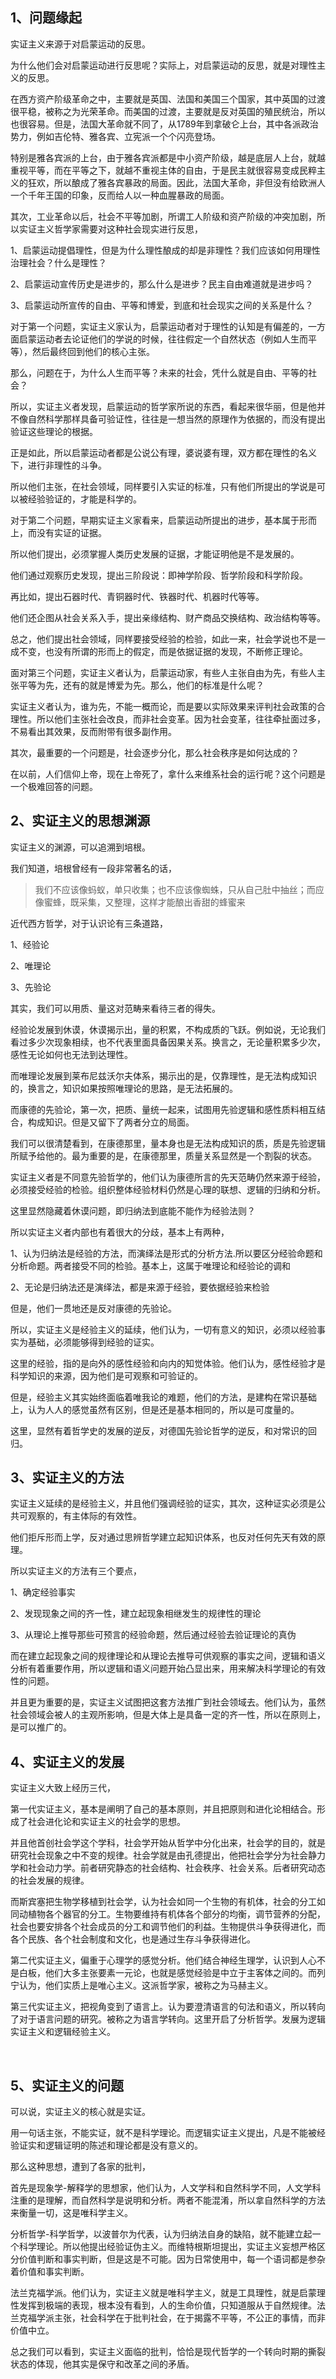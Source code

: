 <h2>1、问题缘起</h2><p data-pid="KqDxTw3m">实证主义来源于对启蒙运动的反思。</p><p data-pid="dD6iciMn">为什么他们会对启蒙运动进行反思呢？实际上，对启蒙运动的反思，就是对理性主义的反思。</p><p data-pid="cJLr8oG2">在西方资产阶级革命之中，主要就是英国、法国和美国三个国家，其中英国的过渡很平稳，被称之为光荣革命。而美国的过渡，主要就是反对英国的殖民统治，所以也很容易。但是，法国大革命就不同了，从1789年到拿破仑上台，其中各派政治势力，例如吉伦特、雅各宾、立宪派一个个闪亮登场。</p><p data-pid="9YfG0uT-">特别是雅各宾派的上台，由于雅各宾派都是中小资产阶级，越是底层人上台，就越重视平等，而在平等之下，就越不重视主体的自由，于是民主就很容易变成民粹主义的狂欢，所以酿成了雅各宾暴政的局面。因此，法国大革命，非但没有给欧洲人一个千年王国的印象，反而给人以一种血腥暴政的局面。</p><p data-pid="WEluRUI1">其次，工业革命以后，社会不平等加剧，所谓工人阶级和资产阶级的冲突加剧，所以实证主义哲学家需要对这种社会现实进行反思，</p><p data-pid="YonHqKp-">1、启蒙运动提倡理性，但是为什么理性酿成的却是非理性？我们应该如何用理性治理社会？什么是理性？</p><p data-pid="v3nTaHtM">2、启蒙运动宣传历史是进步的，那么什么是进步？民主自由难道就是进步吗？</p><p data-pid="fD17qU53">3、启蒙运动所宣传的自由、平等和博爱，到底和社会现实之间的关系是什么？</p><p data-pid="cdeOnTdw">对于第一个问题，实证主义家认为，启蒙运动者对于理性的认知是有偏差的，一方面启蒙运动者去论证他们的学说的时候，往往假定一个自然状态（例如人生而平等），然后最终回到他们的核心主张。</p><p data-pid="TXRPEwCL">那么，问题在于，为什么人生而平等？未来的社会，凭什么就是自由、平等的社会？</p><p data-pid="jdMsB5W0">所以，实证主义者发现，启蒙运动的哲学家所说的东西，看起来很华丽，但是他并不像自然科学那样具备可验证性，往往是一想当然的原理作为依据的，而没有提出验证这些理论的根据。</p><p data-pid="_EByOaUs">正是如此，所以启蒙运动者都是公说公有理，婆说婆有理，双方都在理性的名义下，进行非理性的斗争。</p><p data-pid="wEcKxCmt">所以他们主张，在社会领域，同样要引入实证的标准，只有他们所提出的学说是可以被经验验证的，才能是科学的。</p><p data-pid="FAW-kmoZ">对于第二个问题，早期实证主义家看来，启蒙运动所提出的进步，基本属于形而上，而没有实证的证据。</p><p data-pid="c0Wn6hEv">所以他们提出，必须掌握人类历史发展的证据，才能证明他是不是发展的。</p><p data-pid="W-RNSpub">他们通过观察历史发现，提出三阶段说：即神学阶段、哲学阶段和科学阶段。</p><p data-pid="uta1LhzP">再比如，提出石器时代、青铜器时代、铁器时代、机器时代等等。</p><p data-pid="kvQPOJmO">他们还企图从社会关系入手，提出亲缘结构、财产商品交换结构、政治结构等等。</p><p data-pid="kzODcv-Z">总之，他们提出社会领域，同样要接受经验的检验，如此一来，社会学说也不是一成不变，也没有所谓的形而上的假定，而是依据证据的发现，不断修正理论。</p><p data-pid="0DWnCcON">面对第三个问题，实证主义者认为，启蒙运动家，有些人主张自由为先，有些人主张平等为先，还有的就是博爱为先。那么，他们的标准是什么呢？</p><p data-pid="2x81HcvE">实证主义者认为，谁为先，不能一概而论，而是要以实际效果来评判社会政策的合理性。所以他们主张社会改良，而非社会变革。因为社会变革，往往牵扯面过多，不易看出其效果，反而附带有很多副作用。</p><p data-pid="DJFtjsn3">其次，最重要的一个问题是，社会逐步分化，那么社会秩序是如何达成的？</p><p data-pid="Qfygp8m7">在以前，人们信仰上帝，现在上帝死了，拿什么来维系社会的运行呢？这个问题是一个极难回答的问题。</p><h2>2、实证主义的思想渊源</h2><p data-pid="1P7zZ-rD">实证主义的渊源，可以追溯到培根。</p><p data-pid="FMy9iAW4">我们知道，培根曾经有一段非常著名的话，</p><blockquote data-pid="32kHfjJO">我们不应该像蚂蚁，单只收集；也不应该像蜘蛛，只从自己肚中抽丝；而应像蜜蜂，既采集，又整理，这样才能酿出香甜的蜂蜜来</blockquote><p data-pid="TDfOMhXk">近代西方哲学，对于认识论有三条道路，</p><p data-pid="M9p035bA">1、经验论</p><p data-pid="RyLag9of">2、唯理论</p><p data-pid="aXTrwdCD">3、先验论</p><p data-pid="PWZTlctR">其实，我们可以用质、量这对范畴来看待三者的得失。</p><p data-pid="GHC4xajb">经验论发展到休谟，休谟揭示出，量的积累，不构成质的飞跃。例如说，无论我们看过多少次现象相续，也不代表里面具备因果关系。换言之，无论量积累多少次，感性无论如何也无法到达理性。</p><p data-pid="j0F8SZui">而唯理论发展到莱布尼兹沃尔夫体系，揭示出的是，仅靠理性，是无法构成知识的，换言之，知识如果按照唯理论的思路，是无法拓展的。</p><p data-pid="s9P8PmbF">而康德的先验论，第一次，把质、量统一起来，试图用先验逻辑和感性质料相互结合，构成知识。但是又留下了两者分立的局面。</p><p data-pid="PoD4E4UQ">我们可以很清楚看到，在康德那里，量本身也是无法构成知识的质，质是先验逻辑所赋予给他的。最为重要的是，在康德那里，质量关系显然是一个割裂的状态。</p><p data-pid="jHmGbtm0">实证主义者是不同意先验哲学的，他们认为康德所言的先天范畴仍然来源于经验，必须接受经验的检验。组织整体经验材料仍然是心理的联想、逻辑的归纳和分析。</p><p data-pid="F9n0GvEt">这里显然隐藏着休谟问题，即归纳法到底能不能作为经验法则？</p><p data-pid="VLF1gbtQ">所以实证主义者内部也有着很大的分歧，基本上有两种，</p><p data-pid="eOCB9z9I">1、认为归纳法是经验的方法，而演绎法是形式的分析方法.所以要区分经验命题和分析命题。两者接受不同的检验。基本上，这属于唯理论和经验论的调和</p><p data-pid="TvWKZybV">2、无论是归纳法还是演绎法，都是来源于经验，要依据经验来检验</p><p data-pid="3iz_r5aE">但是，他们一贯地还是反对康德的先验论。</p><p data-pid="3RE0jc8E">所以，实证主义是经验主义的延续，他们认为，一切有意义的知识，必须以经验事实为基础，必须能够得到经验的证实。</p><p data-pid="K2ynqRyG">这里的经验，指的是向外的感性经验和向内的知觉体验。他们认为，感性经验才是科学知识的来源，因为他们是可观察和可验证的。</p><p data-pid="xNTnb65L">但是，经验主义其实始终面临着唯我论的难题，他们的方法，是建构在常识基础上，认为人人的感觉虽然有区别，但是还是基本相同的，所以是可度量的。</p><p data-pid="leKL-2Wb">这里，显然有着哲学史的发展的逆反，对德国先验论哲学的逆反，和对常识的回归。</p><h2>3、实证主义的方法</h2><p data-pid="YhHw-rpW">实证主义延续的是经验主义，并且他们强调经验的证实，其次，这种证实必须是公共可观察的，有主体际的有效性。</p><p data-pid="WRPg3_lY">他们拒斥形而上学，反对通过思辨哲学建立起知识体系，也反对任何先天有效的原理。</p><p data-pid="CHGYf8Vh">所以实证主义的方法有三个要点，</p><p data-pid="BOX00tSM">1、确定经验事实</p><p data-pid="nDzw8RKg">2、发现现象之间的齐一性，建立起现象相继发生的规律性的理论</p><p data-pid="rGD60FuA">3、从理论上推导那些可预言的经验命题，然后通过经验去验证理论的真伪</p><p data-pid="ATTlQfdy">而在建立起现象之间的规律理论和从理论去推导可供观察的事实之间，逻辑和语义分析有着重要作用，所以逻辑和语义问题开始凸显出来，用来解决科学理论的有效性的问题。</p><p data-pid="xWODuXnu">并且更为重要的是，实证主义试图把这套方法推广到社会领域去。他们认为，虽然社会领域会被人的主观所影响，但是大体上是具备一定的齐一性，所以在原则上，是可以推广的。</p><h2>4、实证主义的发展</h2><p data-pid="0WBixh5X">实证主义大致上经历三代，</p><p data-pid="PxZkW9HE">第一代实证主义，基本是阐明了自己的基本原则，并且把原则和进化论相结合。形成了社会进化论和实证主义的社会学的思想。</p><p data-pid="EQ0DxIfz">并且他首创社会学这个学科，社会学开始从哲学中分化出来，社会学的目的，就是研究社会现象之中不变的规律。社会学就是由孔德提出，他把社会学分为社会静力学和社会动力学。前者研究静态的社会结构、社会秩序、社会关系。后者研究动态的社会发展的规律。</p><p data-pid="SMiv_SKm">而斯宾塞把生物学移植到社会学，认为社会如同一个生物的有机体，社会的分工如同动植物各个器官的分工。生物要维持有机体各个部分的均衡，调节营养的分配，社会也要安排各个社会成员的分工和调节他们的利益。生物提供斗争获得进化，而各个民族、各个社会制度和文化，也是通过生存斗争获得进化。</p><p data-pid="O9PPNUCX">第二代实证主义，偏重于心理学的感觉分析。他们结合神经生理学，认识到人心不是白板，他们大多主张要素一元论，也就是感觉经验是中立于主客体之间的。而列宁认为，他们实质上是唯心主义。这派哲学家，被称之为马赫主义。</p><p data-pid="dQmxynmE">第三代实证主义，把视角变到了语言上。认为要澄清语言的句法和语义，所以转向了对于语言问题的研究。被称之为语言学转向。这里开启了分析哲学。发展为逻辑实证主义和逻辑经验主义。</p><p class="ztext-empty-paragraph"><br/></p><h2>5、实证主义的问题</h2><p data-pid="l7_x-sj9">可以说，实证主义的核心就是实证。</p><p data-pid="lFzn82mT">用一句话主张，不能实证，就不是科学理论。而逻辑实证主义提出，凡是不能被经验证实和逻辑证明的陈述和理论都是没有意义的。</p><p data-pid="ydnm8U8v">那么这种思想，遭到了各家的批判，</p><p data-pid="SaF4mXq-">首先是现象学-解释学的思想家，他们认为，人文学科和自然科学不同，人文学科注重的是理解，而自然科学是说明和分析。两者不能混淆，所以拿自然科学的方法来衡量一切，这是唯科学主义。</p><p data-pid="u_a0APz0">分析哲学-科学哲学，以波普尔为代表，认为归纳法自身的缺陷，就不能建立起一个科学理论。所以他提出经验证伪主义。而维特根斯坦提出，实证主义妄想严格区分价值判断和事实判断，但是这是不可能。因为日常使用中，每一个语词都是参杂着价值和事实判断。</p><p data-pid="Lc_vFqb_">法兰克福学派。他们认为，实证主义就是唯科学主义，就是工具理性，就是启蒙理性发挥到极端的表现，根本没有看到，人的生命价值，只知道服从于自然规律。法兰克福学派主张，社会科学在于批判社会，在于揭露不平等，不公正的事情，而非价值中立。</p><p data-pid="2XocZZ9M">总之我们可以看到，实证主义面临的批判，恰恰是现代哲学的一个转向时期的撕裂状态的体现，他其实是保守和改革之间的矛盾。</p><p></p><p></p><p></p><p></p>